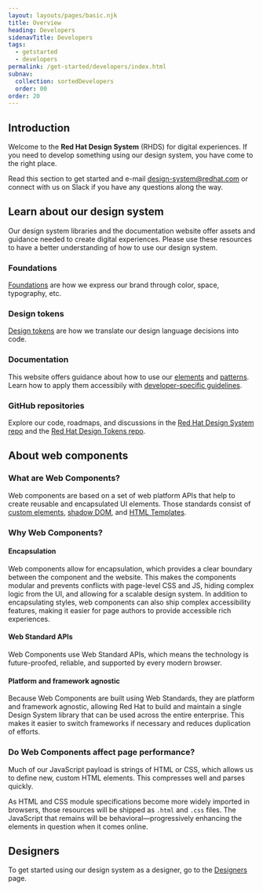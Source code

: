 ```yaml
---
layout: layouts/pages/basic.njk
title: Overview
heading: Developers
sidenavTitle: Developers
tags:
  - getstarted
  - developers
permalink: /get-started/developers/index.html
subnav:
  collection: sortedDevelopers
  order: 00
order: 20
---
```



## Introduction

Welcome to the **Red Hat Design System** (RHDS) for digital experiences. If you need to develop something using our design system, you have come to the right place.

Read this section to get started and e-mail [design-system@redhat.com](mailto:design-system@redhat.com) or connect with us on Slack if you have any questions along the way.


## Learn about our design system

Our design system libraries and the documentation website offer assets and guidance needed to create digital experiences. Please use these resources to have a better understanding of how to use our design system.

<div class="grid sm-two-columns">
  <div>
    <h3>Foundations</h3>
    <p><a href="/foundations">Foundations</a> are how we express our brand through color, space, typography, etc.</p>
  </div>
  <div>
    <h3>Design tokens</h3>
    <p><a href="tokens">Design tokens</a> are how we translate our design language decisions into code.</p>
  </div>
  <div>
    <h3>Documentation</h3>
    <p>This website offers guidance about how to use our <a href="/elements">elements</a> and <a href="/patterns">patterns</a>. Learn how to apply them accessibily with <a href="/accessibility/development/">developer-specific guidelines</a>.</p>
  </div>
  <div>
    <h3>GitHub repositories</h3>
    <p>Explore our code, roadmaps, and discussions in the <a href="https://github.com/RedHat-UX/red-hat-design-system">Red Hat Design System repo</a> and the <a href="https://github.com/RedHat-UX/red-hat-design-tokens">Red Hat Design Tokens repo</a>.</p>
  </div>
</div>


## About web components

### What are Web Components?

Web components are based on a set of web platform APIs that help to create reusable and encapsulated UI elements. Those standards consist of [custom elements](https://developer.mozilla.org/en-US/docs/Web/API/Web_components/Using_custom_elements), [shadow DOM](https://developer.mozilla.org/en-US/docs/Web/API/Web_components/Using_shadow_DOM), and [HTML Templates](https://developer.mozilla.org/en-US/docs/Web/API/Web_components/Using_templates_and_slots).

### Why Web Components?

#### Encapsulation

Web components allow for encapsulation, which provides a clear boundary between the component and the website. This makes the components modular and prevents conflicts with page-level CSS and JS, hiding complex logic from the UI, and allowing for a scalable design system. In addition to encapsulating styles, web components can also ship complex accessibility features, making it easier for page authors to provide accessible rich experiences.

#### Web Standard APIs

Web Components use Web Standard APIs, which means the technology is future-proofed, reliable, and supported by every modern browser.

#### Platform and framework agnostic

Because Web Components are built using Web Standards, they are platform and framework agnostic, allowing Red Hat to build and maintain a single Design System library that can be used across the entire enterprise. This makes it easier to switch frameworks if necessary and reduces duplication of efforts.

### Do Web Components affect page performance?

Much of our JavaScript payload is strings of HTML or CSS, which allows us to define new, custom HTML elements. This compresses well and parses quickly.

As HTML and CSS module specifications become more widely imported in browsers, those resources will be shipped as `.html` and `.css` files. The JavaScript that remains will be behavioral&mdash;progressively enhancing the elements in question when it comes online.

<uxdot-feedback>
  <h2>Designers</h2>
  <p>To get started using our design system as a designer, go to the <a href="get-started/designers">Designers</a> page.</p>
</uxdot-feedback>
